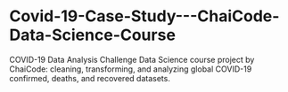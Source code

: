 # Covid-19-Case-Study---ChaiCode-Data-Science-Course
COVID-19 Data Analysis Challenge Data Science course project by ChaiCode: cleaning, transforming, and analyzing global COVID-19 confirmed, deaths, and recovered datasets.
